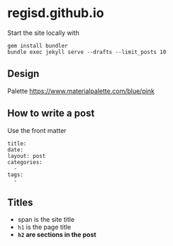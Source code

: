 # regisd.github.io

Start the site locally with

    gem install bundler
    bundle exec jekyll serve --drafts --limit_posts 10

## Design

Palette https://www.materialpalette.com/blue/pink

## How to write a post

Use the front matter

```
title: 
date: 
layout: post
categories:
  - 
tags:  
  - 
```

## Titles

- span is the site title
- `h1` is the page title
- **`h2` are sections in the post**
